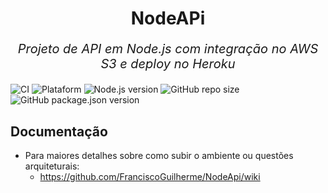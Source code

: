 <h1 align="center">NodeAPi</h1>

<p
    align="center"
    style="
	font-size: 20px;
	font-style: italic;"
>
    Projeto de API em Node.js com integração no AWS S3 e deploy no Heroku
</p>

![CI](https://github.com/FranciscoGuilherme/NodeApi/workflows/CI/badge.svg?branch=master&event=push) ![Plataform](https://img.shields.io/static/v1?label=symfony&message=4.2.9&style=flat&logo=symfony&color=brightgreen) ![Node.js version](https://img.shields.io/static/v1?label=NodeJs&message=v14.4.0&color=green&style=flat&logo=Node.js) ![GitHub repo size](https://img.shields.io/github/repo-size/FranciscoGuilherme/NodeApi) ![GitHub package.json version](https://img.shields.io/github/package-json/v/FranciscoGuilherme/NodeApi)

## Documentação

- Para maiores detalhes sobre como subir o ambiente ou questões arquiteturais:
    - https://github.com/FranciscoGuilherme/NodeApi/wiki
